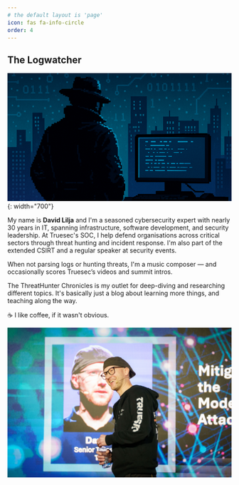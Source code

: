 ```yaml
---
# the default layout is 'page'
icon: fas fa-info-circle
order: 4
---
```


## The Logwatcher

![About the Zenit](/assets/img/ThreatHunter-Chronicles-Person.png){: width="700"}

My name is **David Lilja** and I'm a seasoned cybersecurity expert with nearly 30 years in IT, spanning infrastructure, software development, and security leadership. At Truesec's SOC, I help defend organisations across critical sectors through threat hunting and incident response. I'm also part of the extended CSIRT and a regular speaker at security events.

When not parsing logs or hunting threats, I'm a music composer — and occasionally scores Truesec’s videos and summit intros.

The ThreatHunter Chronicles is my outlet for deep-diving and researching different topics. It's basically just a blog about learning more things, and teaching along the way.

☕️ I like coffee, if it wasn't obvious.

![David, the Logwatcher](/assets/img/ThreatHunter-Chronicles-David.png)

